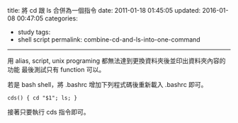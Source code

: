 title: 將 cd 跟 ls 合併為一個指令
date: 2011-01-18 01:45:05
updated: 2016-01-08 00:47:05
categories:
- study
tags:
- shell script
permalink: combine-cd-and-ls-into-one-command
---
用 alias, script, unix programing 都無法達到更換資料夾後並印出資料夾內容的功能
最後測試只有 function 可以。

若是 bash shell，將 .bashrc 增加下列程式碼後重新載入 .bashrc 即可。

    cds() { cd "$1"; ls; }

接著只要執行 cds 指令即可。
